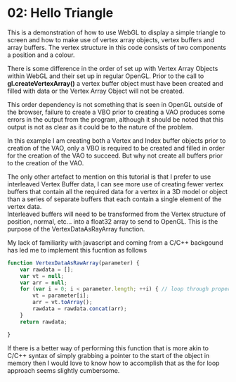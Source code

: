 
# 02: Hello Triangle

This is a demonstration of how to use WebGL to display a simple triangle to screen and how to make use of vertex array objects, vertex buffers and array buffers.
The vertex structure in this code consists of two components a position and a colour.

There is some difference in the order of set up with Vertex Array Objects within WebGL and their set up in regular OpenGL. Prior to the call to **gl.createVertexArray()** a vertex buffer object must have been created and filled with data or the Vertex Array Object will not be created.  
  
This order dependency is not something that is seen in OpenGL outside of the browser, failure to create a VBO prior to creating a VAO produces some errors in the output from the program, although it should be noted that this output is not as clear as it could be to the nature of the problem.  
  
In this example I am creating both a Vertex and Index buffer objects prior to creation of the VAO, only a VBO is required to be created and filled in order for the creation of the VAO to succeed. But why not create all buffers prior to the creation of the VAO.  
  
The only other artefact to mention on this tutorial is that I prefer to use interleaved Vertex Buffer data, I can see more use of creating fewer vertex buffers that contain all the required data for a vertex in a 3D model or object than a series of separate buffers that each contain a single element of the vertex data.  
Interleaved buffers will need to be transformed from the Vertex structure of position, normal, etc... into a float32 array to send to OpenGL. This is the purpose of the VertexDataAsRayArray function.  

My lack of familiarity with javascript and coming from a C/C++ backgound has led me to implement this fucntion as follows
```javascript
function VertexDataAsRawArray(parameter) {
    var rawdata = [];
    var vt = null;
    var arr = null;
    for (var i = 0; i < parameter.length; ++i) { // loop through properties
        vt = parameter[i];
        arr = vt.toArray();
        rawdata = rawdata.concat(arr);
    }
    return rawdata;

}
```
  
If there is a better way of performing this function that is more akin to C/C++ syntax of simply grabbing a pointer to the start of the object in memory then I would love to know how to accomplish that as the for loop approach seems slightly cumbersome.
